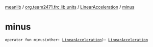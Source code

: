 [meanlib](../../index.md) / [org.team2471.frc.lib.units](../index.md) / [LinearAcceleration](index.md) / [minus](./minus.md)

# minus

`operator fun minus(other: `[`LinearAcceleration`](index.md)`): `[`LinearAcceleration`](index.md)